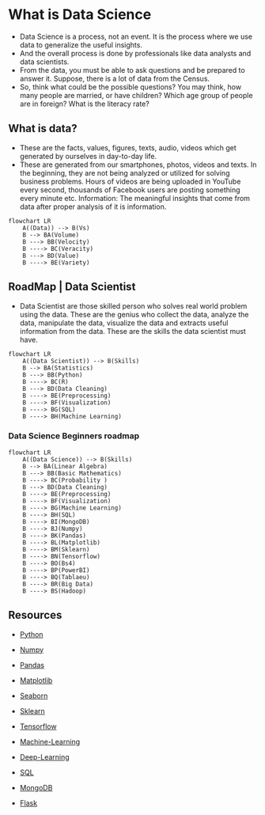 # What is Data Science

- Data Science is a process, not an event. It is the process where we use data to generalize the useful insights.
- And the overall process is done by professionals like data analysts and data scientists.
- From the data, you must be able to ask questions and be prepared to answer it. Suppose, there is a lot of data from the Census.
- So, think what could be the possible questions? You may think, how many people are married, or have children? Which age group of people are in foreign? What is the literacy rate?

## What is data?

- These are the facts, values, figures, texts, audio, videos which get generated by ourselves in day-to-day life.
- These are generated from our smartphones, photos, videos and texts. In the beginning, they are not being analyzed or utilized for solving business problems.
Hours of videos are being uploaded in YouTube every second, thousands of Facebook users are posting something every minute etc.
Information: The meaningful insights that come from data after proper analysis of it is information.

```mermaid
flowchart LR
    A((Data)) --> B(Vs)
    B --> BA(Volume)
    B ---> BB(Velocity)
    B ----> BC(Veracity)
    B ---> BD(Value)
    B ----> BE(Variety)
```

## RoadMap | Data Scientist

- Data Scientist are those skilled person who solves real world problem using the data. These are the genius who collect the data, analyze the data, manipulate the data, visualize the data and extracts useful information from the data. These are the skills the data scientist must have.

```mermaid
flowchart LR
    A((Data Scientist)) --> B(Skills)
    B --> BA(Statistics)
    B ---> BB(Python)
    B ----> BC(R)
    B ---> BD(Data Cleaning)
    B ----> BE(Preprocessing)
    B ----> BF(Visualization)
    B ----> BG(SQL)
    B ----> BH(Machine Learning)
```

### Data Science Beginners roadmap

```mermaid
flowchart LR
    A((Data Science)) --> B(Skills)
    B --> BA(Linear Algebra)
    B ---> BB(Basic Mathematics)
    B ----> BC(Probability )
    B ---> BD(Data Cleaning)
    B ----> BE(Preprocessing)
    B ----> BF(Visualization)
    B ----> BG(Machine Learning)
    B ----> BH(SQL)
    B ----> BI(MongoDB)
    B ----> BJ(Numpy)
    B ----> BK(Pandas)
    B ----> BL(Matplotlib)
    B ----> BM(Sklearn)
    B ----> BN(Tensorflow)
    B ----> BO(Bs4)
    B ----> BP(PowerBI)
    B ----> BQ(Tablaeu)
    B ----> BR(Big Data)
    B ----> BS(Hadoop)
```

## Resources

- [Python](https://www.geeksforgeeks.org/python-programming-language/)

- [Numpy](https://numpy.org/doc/)
- [Pandas](https://www.geeksforgeeks.org/pandas-tutorial/)
- [Matplotlib](https://www.geeksforgeeks.org/matplotlib-tutorial/)
- [Seaborn](https://seaborn.pydata.org/)
- [Sklearn](https://www.geeksforgeeks.org/learning-model-building-scikit-learn-python-machine-learning-library/)
- [Tensorflow](https://www.tensorflow.org/tutorials)
- [Machine-Learning](https://www.coursera.org/learn/machine-learning?utm_source=gg&utm_medium=sem&utm_campaign=B2C_INDIA__branded_FTCOF__arte&utm_content=B2C&campaignid=18216928764&adgroupid=141296025792&device=c&keyword=coursera%20machine%20learning%20course&matchtype=b&network=g&devicemodel=&adpostion=&creativeid=619458216884&hide_mobile_promo)
- [Deep-Learning](https://www.coursera.org/specializations/deep-learning)
- [SQL](https://www.w3schools.com/sql/)
- [MongoDB](https://www.geeksforgeeks.org/mongodb-tutorial/)
- [Flask](https://flask.palletsprojects.com/en/2.2.x/)
